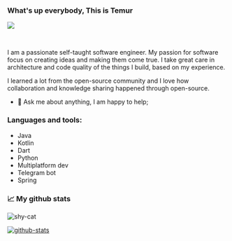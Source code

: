 ### What's up everybody, This is Temur
![][1]

<br />

I am a passionate self-taught software engineer. My passion for software focus on creating ideas and making them come true. I take great care in architecture and code quality of the things I build, based on my experience.

I learned a lot from the open-source community and I love how collaboration and knowledge sharing happened through open-source.

- 💬 Ask me about anything, I am happy to help;

### Languages and tools:

* Java
* Kotlin
* Dart
* Python
* Multiplatform dev
* Telegram bot
* Spring

### 📈 My github stats

![shy-cat][img1]


[![github-stats][img6]][7]

[1]: https://visitor-badge.glitch.me/badge?page_id=xaldarof.xaldarof
[7]: https://github.com/HopeQuotes/Quotes-App-
[img1]: https://media.giphy.com/media/kd9BlRovbPOykLBMqX/giphy.gif
[img6]: https://github-readme-stats.vercel.app/api/pin/?username=HopeQuotes&repo=Quotes-App-&title_color=ffffff&text_color=c9cacc&icon_color=0879BA&bg_color=1d1f21

